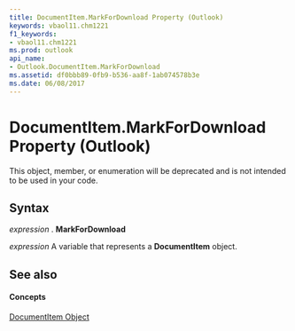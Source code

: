 ```yaml
---
title: DocumentItem.MarkForDownload Property (Outlook)
keywords: vbaol11.chm1221
f1_keywords:
- vbaol11.chm1221
ms.prod: outlook
api_name:
- Outlook.DocumentItem.MarkForDownload
ms.assetid: df0bbb89-0fb9-b536-aa8f-1ab074578b3e
ms.date: 06/08/2017
---
```



# DocumentItem.MarkForDownload Property (Outlook)

This object, member, or enumeration will be deprecated and is not intended to be used in your code.


## Syntax

 _expression_ . **MarkForDownload**

 _expression_ A variable that represents a **DocumentItem** object.


## See also


#### Concepts


[DocumentItem Object](documentitem-object-outlook.md)

